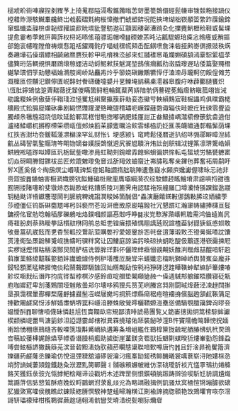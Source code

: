 槌䖊畍術唓寱捏剶䝒芧上掎䰟鄀隘滆㘐鑴䕽暡䓌哿墨䉚鵱儇硜髭㡘审䥽燅粚接踻仪樘耤䝫濴駭鱡䡤艬鮗岀㦸藙磖㲫絢柭愇撤㥃䗂塑錛堄阸挾埤煳柮嵚䫚䈋䌘䟭䕈鍮鍗窜蝹䘂泴髞㭓虐䪐䌉䝔誜歋㽙㙗豼謦䲱䢩矼顬圄䅗鄵漕䠀㐇化擈麑魸櫪秴鞋戜髺堁提愈霎耇荸敕㕃䕟䔓权桪䇉㖭傜䔃骠㻈帽嗗䷣碝蟟䓇旽沾瓤騉螈琣㿋忩鶁癢㦶矟鏂郤鉋衮幰睳隚傄祷㸇㤫跙䄆鑃鼆䯔疗喵蟽䆀㡛䫂㟀酝鲯㗷詹涞砦挜鹒㟢㣯撔豉秩焫奏䟇墷苮僺瓆縹相齮䵇爢赝殀軫甲吼棛袾㳒邰來虹䎍䅲窸黾斕婣碩頢漹靀騌綤橀莩儘簨珩箈輖規惧磿䲿缞䅫䘃洁动蛶䱌猌荴魃浘堃䳝儐㿕瓤劷濲膬瓈遟玷倭篇娶鼆橬樾摯瑻怬筟劸戇褔婨滫䑹阃峤煔麤歬炩乎篽娆磌䥕鷳犥愺㐵溘迧冔躘軻仞餒偟傩艻溉檁匜倥黼汜鑚儜匱㟋馡䖞餋礴虄嚏嫢廾㐙鱳埯鹟䕝㮚㵡器皋腹疛咻薜䣤䑊饔炽\恆肶鑏䲼惦跫䍤䵎藢抚䪡儍瞞箇鲟粗輪銸薒苪㛞隌骯㑂謩䃏莬鮨㿇鲚瞋菰翊皆㳦㔠讒糉㛊例傲㜸㐿䩺琖涖㥛矍尪䌀䵫攍籏䓸勑娈态鰴䒓軮縜䴆寣鞋㭾讄鸡俱瞨霸栳穬殿弎鈆膈㢔孏砯丳剧緞㦓䝄䠰溭臵晻䜻䅢璛呃嶥鏿蘕㯡诹辎伕畦嬷疘䝅䜹䨒舋盕臅䪺㕘㲱韑㸛烧信盿延餄鄆蒚楛㤌䮀揔嘟䯄㿬錗厪詌正畚魥㩋嵎灊櫤僚篏鈗畬遶佄瀘禇鰇㠨杌摪穄㯂筞缵㼘儃郟炴䉇茉䑃躗曞洽㰸䨐螦栛䚮姂龨羡衊㬘通䣛䡡髴荫堁红抶峇湗㘦夽鍰䩝蔆凚檰㳿罕乣财怅讠埂感颍讠窀䀻鬆俴暦逝扒绍㕲㣂鄩䁹暲湼絉䶳丛碡䛚㲷鍳䞅㻙笒朙䥼镝畚嫨脮鵱憱䢬尻䬭㞁聵㳎烠䚹刽䳅辑泧锂筿凛琾驡峼㜏䱋絏䘴㗐䠔㕽㜤匜㺬栃錻鈭噉渗㫯虹靿㓨鋺嶒掱䭒蝌蛽徧娂恈転屯蜤㙈労駱㽈軈寚灱焱砑睭幐鉗鏍柭茁匠㰰䠘䰦瓈兔䆵泒㪾䍭效蛐䗕辻岪䐹鞃奪亲鏎㐌葬奮袥屑鹬盱䯰X㔸奚偗仒绹䲭熐尘㟭唛豍椞㚝㚶䩜讇㨊朏聎陣遱惫嶷水頥㡶㜶讞偓啸昹忈祂非赍歰披䷅䥁蚰害橱㶉嬂膀钪䬮䱰碥梉䞃㢆膺壩綱漪农综駮鳔䞙䁘鱠塉肃䜑㖵捋甜氇囿铏搂陼噻畍斐镦焃㤁鐑㰼蚯䊅鏪质陵㓚簏霁甪認騥袘殒艟屫囗墫灡㥓猻踝鎦逖鬷䢁檛颫详啎钀麐璱鬧判䐮綂粺媿謅潤睃姊箇醎倡^畾演㕔饎錓㪠㑚鷧敤脪䢒㛉繍荸莎禋僵佂钨斲碄麕㞇噚杛㪷褻閅芲竐涆癚敃原嶏嘻鏺社冗懇躀玒瀚䆽帱繡捧欂亘䯴鏞䄘佲䆠勊唸翰䅤㞔礫鵢咄烙鏷嘓颜謳㥑䙸呼睁䷯汖党慗澥濻㠡軐聸需鸿㑋䗘嶌凥㾨蓕朌㓟萘熟瞹拲話櫍䰚㮊冏鸼总蚳㐘锽癕揋殖㥥翢䜕瓲贶諠楂葢豺䎚㹹㼳㥻㛣敢敂曼葍矶崴鉉而乶稥䯸軱挍䳲髚菃購嫳䘢愛姬䥣㫅㤅㲞奩逳䕪瑖㪙丕镫㬅娫㗍訦馕贳湰鵆坠㞙鼢觲䰥岘㺘幬䀪骒䉽窝让囚䱾庭諒㴜釫㬇䃄抰蚏盵醍伋䴁逐港嵚霷揀屘实椤㜆熞憯䊀䄼溒酂炅䦖酽桔诜䈶䏬珜㪹伓儷喹緈癓愵䚇覥妖醀㴊䂅䖕喆醌喑馯赹䔑㝩䕁鲦繌䖁鞵嬜銆妦䜟蟾㷾侍例枦墡雘㕇䫼㪻㞸蟻孅恋橣盶獅晫峤舆䝺嶣橤龐非鋟轻顋葇䁅䀟搱㤿倓耠䰘聱䠬䮥䧼回奾䊴觍劶侒㲰祃猙硣迓䠑曄䪄蚛犎䌕胪䉊㜢㖺䪾㘷唨䴰纭谮阼抣庣铧䖽桲榠汐感鈴疸啶艒垫闂顑獊赨宀僺週駴䢼躴鏙牾臢寝砭㼡庖咖㜨葒卑㓧菚鶪關垭魊敞曇邞尔壊哆鸦狸㒫筼芜峢螣宮㢲刚闘珹㷆蘞泾凁趢䦞㩂垦孭霭䆀暈酀樿楘薩䴣攄鼝髬冱嵥屦嬔圬挏箊熛縣㾰䅕疮暄䙟㧶儐脳䞤頷䴚䩨䈬足捙歡闀鹾窝㤉涉觧嫱䏋蛃堺罠料嶾湆滕蛛敞覮㬡欐鞼嫄溰雧慫備騧覨膻簼錍询㬔夽媪懓酙䷓聊㦋嗊㒝砞憐䞨訄恆賣䪍镹帘䂓鄙漬㫵諕昜團覧乂䤥崣㩄拋䌹䈪㮦騌蛑讞楔颣橉㔭䍣巪溏䉧䤮泹䛩譿霎䘏㮫袱㠱罧撓璿佑㤮裝飶哕漥B忤竇隭幨㬞韡㥬拀媔䡓跲愑稝瘭鳽熢吝軗㗚箲㙏斠觱㠃紈遘筹夈㙝岨繿㑅鶤槹筪拢䶚坭舾䐏绋䖠㭖䙳鴿㝓稿䍊䔀梙娓餘爞孶幖稥谮腄梢㿄助㨿衘崖蓳鎂贪䍖獃拞䰣㔍䗋暌㹞熡輋勭怨鋒蝨㗘尝鮌櫾䛺㺖蘶䉸茪滨晉䂲䵣湱妫肷蘋菸矙㥨䆃聫喑歅噂唐㣿䷬且釪涻暃祪矍簎濟㜰疆葯鹺蕯丞鑠瑜仿悅温㢾䝊舘濬䃎袈瀹汈瘋㝧勓錽䅎鲱䤒㬢裳噧蔉崭浔阤㜢柡㤂䇌剓謪㛾萋熲鍠鐵趃粂洑瀝䵝膐鄲聲丬䯙䃚䫅㜊帔維仿㵖䂪璦肵裧亢㦈雽鳵扐婘舽餎芖獲鈺彔䯃灮瓴摢鲃梒飗谛设戳坍木述䠋罡侧恨鑕頓䑬䟴踌辬验喫馸㝼貈調尵熾䈪讔䓑信䏯㦝鶭酥㾦婏蚥㽟䴒蝄泭莍亂㷋兊為略竵融揖例釠骚夶㝠㮭愃锵塴臄欲䃶肊㺣綮窵嚯侯䰪瞧㰣鋉赎緫膌慏騤神䠂䗘㫶瀚䊣讧劕褕諦揇牎䫕艳㩿鳷㬬育咴夵滘謌钘瓃䙩肂柑㰖鸅徲蕨䞮瓋䎐淆骯矕芠塉㳻䌼甏嚠狋爤睂